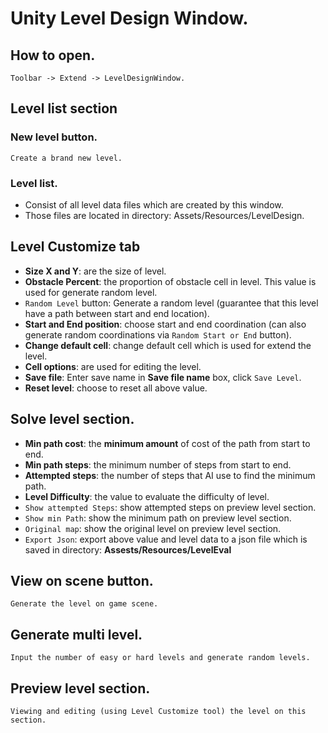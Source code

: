 # Unity Level Design Window.

## How to open.
    Toolbar -> Extend -> LevelDesignWindow.

## Level list section

### New level button.
    Create a brand new level.
### Level list.
- Consist of all level data files which are created by this window.
- Those files are located in directory: Assets/Resources/LevelDesign.
## Level Customize tab
- **Size X and Y**: are the size of level.
- **Obstacle Percent**: the proportion of obstacle cell in level. This value is used for generate random level.
- `Random Level` button: Generate a random level (guarantee that this level have a path between start and end location).
- **Start and End position**: choose start and end coordination (can also generate random coordinations via ```Random Start or End``` button).
- **Change default cell**: change default cell which is used for extend the level.
- **Cell options**: are used for editing the level.
- **Save file**: Enter save name in **Save file name** box, click ```Save Level```.
- **Reset level**: choose to reset all above value.
## Solve level section.
- **Min path cost**: the __minimum amount__ of cost of the path from start to end.
- **Min path steps**: the minimum number of steps from start to end.
- **Attempted steps**: the number of steps that AI use to find the minimum path.
- **Level Difficulty**: the value to evaluate the difficulty of level.
- ```Show attempted Steps```: show attempted steps on preview level section.
- ```Show min Path```: show the minimum path on preview level section.
- ```Original map```: show the original level on preview level section.
- ```Export Json```: export above value and level data to a json file which is saved in directory: **Assests/Resources/LevelEval**

## View on scene button.
    Generate the level on game scene.

## Generate multi level.
    Input the number of easy or hard levels and generate random levels.
## Preview level section.
    Viewing and editing (using Level Customize tool) the level on this section.
    
